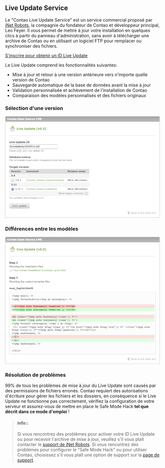 ## Live Update Service

Le "Contao Live Update Service" est un service commercial proposé par [iNet
Robots][1], la compagnie du fondateur de Contao et développeur principal, Leo
Feyer. Il vous permet de mettre à jour votre installation en quelques clics à
partir du panneau d'administration, sans avoir à télécharger une archive de
Contao ou en utilisant un logiciel FTP pour remplacer ou synchroniser des
fichiers.

[S'inscrire pour obtenir un ID Live Update][2]

Le Live Update comprend les fonctionnalités suivantes:

* Mise à jour et retour à une version antérieure vers n'importe quelle version
de Contao
* Sauvegarde automatique de la base de données avant la mise à jour
* Validation personnalisée et achèvement de l'installation de Contao
* Comparaison des modèles personnalisés et des fichiers originaux


### Sélection d'une version

![](images/live-update-1.jpg)


### Différences entre les modèles

![](images/live-update-2.jpg)


### Résolution de problèmes

99% de tous les problèmes de mise à jour du Live Update sont causés par des
permissions de fichiers erronés. Contao requiert des autorisations d'écriture
pour gérer les fichiers et les dossiers, en conséquence si le Live Update ne
fonctionne pas correctement, vérifiez la configuration de votre serveur et
assurez-vous de mettre en place le Safe Mode Hack **tel que décrit dans ce mode
d'emploi** !


> #### info:: 
> Si vous rencontrez des problèmes pour activer votre ID Live Update ou pour
> recevoir l'archive de mise à jour, veuillez s'il vous plaît contacter le
> [support de iNet Robots][3]. Si vous rencontrez des problèmes pour configurer
> le "Safe Mode Hack" ou pour utiliser Contao, choisissez s'il vous plaît une
> option de support sur la [page de support][4].


[1]: http://www.inetrobots.com
[2]: https://update.contao.org/
[3]: https://update.contao.org/en/support.html
[4]: https://contao.org/en/support.html
